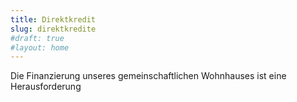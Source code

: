 ```yaml
---
title: Direktkredit
slug: direktkredite
#draft: true
#layout: home
---
```


Die Finanzierung unseres gemeinschaftlichen Wohnhauses ist eine Herausforderung